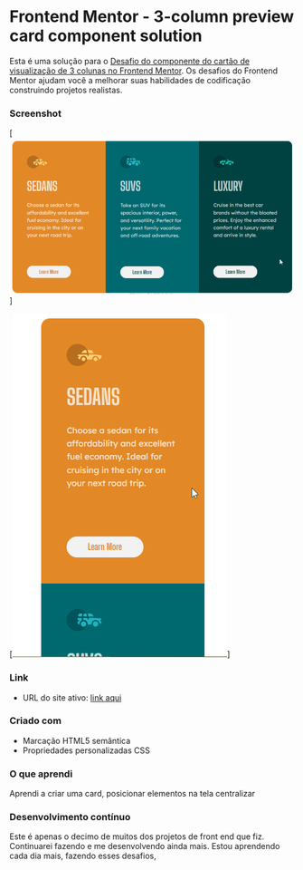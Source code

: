 # Frontend Mentor - 3-column preview card component solution

Esta é uma solução para o [Desafio do componente do cartão de visualização de 3 colunas no Frontend Mentor](https://www.frontendmentor.io/challenges/recipe-page-KiTsR8QQKm). Os desafios do Frontend Mentor ajudam você a melhorar suas habilidades de codificação construindo projetos realistas.


### Screenshot

[<img src="images/preview-desktop-design.gif" alt="gif da tela inicial do projeto  cartão de visualização de 3 colunas">]

[<img src="images/preview-mobile-design.gif" alt="gif da tela inicial do projeto  cartão de visualização de 3 colunas">]


### Link


- URL do site ativo: [link aqui](https://andersonf-dev.github.io/3-column-preview-card-component/)



### Criado com

- Marcação HTML5 semântica
- Propriedades personalizadas CSS




### O que aprendi

Aprendi a criar uma card, posicionar elementos na tela centralizar






### Desenvolvimento contínuo

Este é apenas o decimo de muitos dos projetos de front end que fiz. Continuarei fazendo e me desenvolvendo ainda mais. Estou aprendendo cada dia mais, fazendo esses desafios, 
